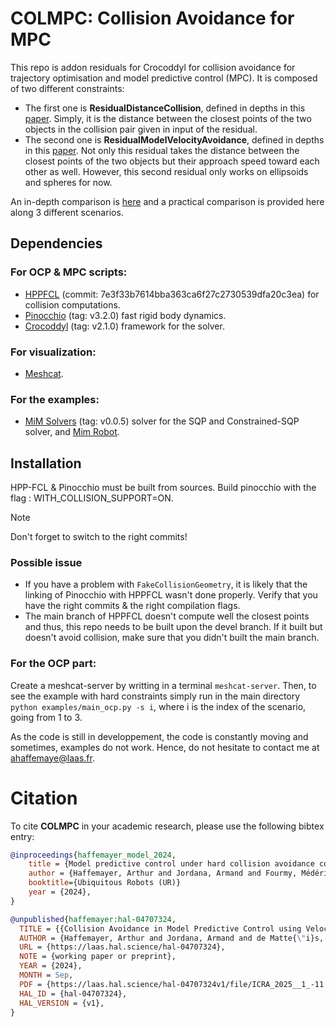 # COLMPC: Collision Avoidance for MPC

This repo is addon residuals for Crocoddyl for collision avoidance for trajectory optimisation and model predictive control (MPC).
It is composed of two different constraints:
- The first one is **ResidualDistanceCollision**, defined in depths in this [paper](https://gepettoweb.laas.fr/articles/haffemayer2024.html).
Simply, it is the distance between the closest points of the two objects in the collision pair given in input of the residual.
- The second one is **ResidualModelVelocityAvoidance**, defined in depths in this [paper](https://gepettoweb.laas.fr/articles/haffemayer2025.html).
Not only this residual takes the distance between the closest points of the two objects but their approach speed toward each other as well. However, this second residual only works on ellipsoids and spheres for now.

An in-depth comparison is [here](https://gepettoweb.laas.fr/articles/haffemayer2025.html) and a practical comparison is provided here along 3 different scenarios.

## Dependencies

### For OCP & MPC scripts:

- [HPPFCL](https://github.com/humanoid-path-planner/hpp-fcl)  (commit: 7e3f33b7614bba363ca6f27c2730539dfa20c3ea) for collision computations.
- [Pinocchio](https://github.com/stack-of-tasks/pinocchio) (tag: v3.2.0) fast rigid body dynamics.
- [Crocoddyl](https://github.com/loco-3d/crocoddyl) (tag: v2.1.0) framework for the solver.

### For visualization:
- [Meshcat](https://github.com/meshcat-dev/meshcat-python).

### For the examples:

- [MiM Solvers](https://github.com/machines-in-motion/mim_solvers) (tag: v0.0.5) solver for the SQP and Constrained-SQP solver, and [Mim Robot](https://github.com/machines-in-motion/mim_robots/tree/main).

## Installation
HPP-FCL & Pinocchio must be built from sources. Build pinocchio with the flag : WITH_COLLISION_SUPPORT=ON.
> [!NOTE]
> Don't forget to switch to the right commits!

### Possible issue
- If you have a problem with ```FakeCollisionGeometry```, it is likely that the linking of Pinocchio with HPPFCL wasn't done properly. Verify that you have the right commits & the right compilation flags.
- The main branch of HPPFCL doesn't compute well the closest points and thus, this repo needs to be built upon the devel branch. If it built but doesn't avoid collision, make sure that you didn't built the main branch.

### For the OCP part:

Create a meshcat-server by writting in a terminal ```meshcat-server```. Then, to see the example with hard constraints simply run in the main directory ```python examples/main_ocp.py -s i```, where i is the index of the scenario, going from 1 to 3.


As the code is still in developpement, the code is constantly moving and sometimes, examples do not work. Hence, do not hesitate to contact me at [ahaffemaye@laas.fr](mailto:ahaffemaye@laas.fr).

# Citation
To cite **COLMPC** in your academic research, please use the following bibtex entry:
```bibtex
@inproceedings{haffemayer_model_2024,
	title = {Model predictive control under hard collision avoidance constraints for a robotic arm},
	author = {Haffemayer, Arthur and Jordana, Armand and Fourmy, Médéric and Wojciechowski, Krzysztof and Saurel, Guilhem and Petrík, Vladimír and Lamiraux, Florent and Mansard, Nicolas},
    booktitle={Ubiquitous Robots (UR)}
	year = {2024},
}

@unpublished{haffemayer:hal-04707324,
  TITLE = {{Collision Avoidance in Model Predictive Control using Velocity Damper}},
  AUTHOR = {Haffemayer, Arthur and Jordana, Armand and de Matte{\"i}s, Ludovic and Wojciechowski, Krzysztof and Lamiraux, Florent and Mansard, Nicolas},
  URL = {https://laas.hal.science/hal-04707324},
  NOTE = {working paper or preprint},
  YEAR = {2024},
  MONTH = Sep,
  PDF = {https://laas.hal.science/hal-04707324v1/file/ICRA_2025__1_-11.pdf},
  HAL_ID = {hal-04707324},
  HAL_VERSION = {v1},
}
```
